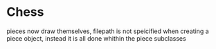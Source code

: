 # Chess
pieces now draw themselves, filepath is not speicified when creating a piece object, instead it is all done whithin the piece subclasses

